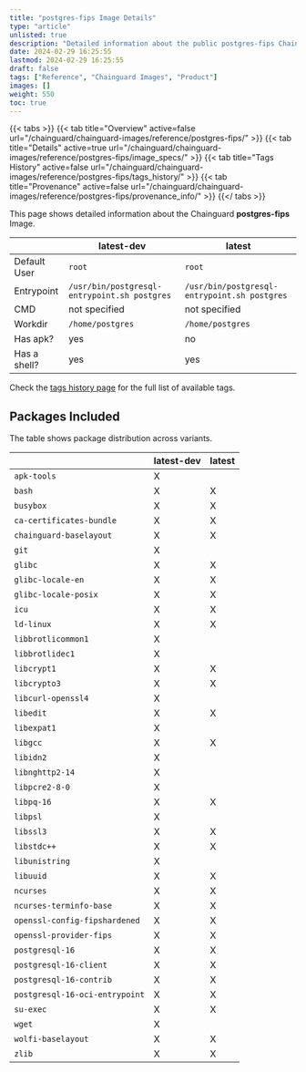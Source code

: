 ```yaml
---
title: "postgres-fips Image Details"
type: "article"
unlisted: true
description: "Detailed information about the public postgres-fips Chainguard Image."
date: 2024-02-29 16:25:55
lastmod: 2024-02-29 16:25:55
draft: false
tags: ["Reference", "Chainguard Images", "Product"]
images: []
weight: 550
toc: true
---
```


{{< tabs >}}
{{< tab title="Overview" active=false url="/chainguard/chainguard-images/reference/postgres-fips/" >}}
{{< tab title="Details" active=true url="/chainguard/chainguard-images/reference/postgres-fips/image_specs/" >}}
{{< tab title="Tags History" active=false url="/chainguard/chainguard-images/reference/postgres-fips/tags_history/" >}}
{{< tab title="Provenance" active=false url="/chainguard/chainguard-images/reference/postgres-fips/provenance_info/" >}}
{{</ tabs >}}

This page shows detailed information about the Chainguard **postgres-fips** Image.

|              | latest-dev                                   | latest                                       |
|--------------|----------------------------------------------|----------------------------------------------|
| Default User | `root`                                       | `root`                                       |
| Entrypoint   | `/usr/bin/postgresql-entrypoint.sh postgres` | `/usr/bin/postgresql-entrypoint.sh postgres` |
| CMD          | not specified                                | not specified                                |
| Workdir      | `/home/postgres`                             | `/home/postgres`                             |
| Has apk?     | yes                                          | no                                           |
| Has a shell? | yes                                          | yes                                          |

Check the [tags history page](/chainguard/chainguard-images/reference/postgres-fips/tags_history/) for the full list of available tags.

## Packages Included
The table shows package distribution across variants.

|                                | latest-dev | latest |
|--------------------------------|------------|--------|
| `apk-tools`                    | X          |        |
| `bash`                         | X          | X      |
| `busybox`                      | X          | X      |
| `ca-certificates-bundle`       | X          | X      |
| `chainguard-baselayout`        | X          | X      |
| `git`                          | X          |        |
| `glibc`                        | X          | X      |
| `glibc-locale-en`              | X          | X      |
| `glibc-locale-posix`           | X          | X      |
| `icu`                          | X          | X      |
| `ld-linux`                     | X          | X      |
| `libbrotlicommon1`             | X          |        |
| `libbrotlidec1`                | X          |        |
| `libcrypt1`                    | X          | X      |
| `libcrypto3`                   | X          | X      |
| `libcurl-openssl4`             | X          |        |
| `libedit`                      | X          | X      |
| `libexpat1`                    | X          |        |
| `libgcc`                       | X          | X      |
| `libidn2`                      | X          |        |
| `libnghttp2-14`                | X          |        |
| `libpcre2-8-0`                 | X          |        |
| `libpq-16`                     | X          | X      |
| `libpsl`                       | X          |        |
| `libssl3`                      | X          | X      |
| `libstdc++`                    | X          | X      |
| `libunistring`                 | X          |        |
| `libuuid`                      | X          | X      |
| `ncurses`                      | X          | X      |
| `ncurses-terminfo-base`        | X          | X      |
| `openssl-config-fipshardened`  | X          | X      |
| `openssl-provider-fips`        | X          | X      |
| `postgresql-16`                | X          | X      |
| `postgresql-16-client`         | X          | X      |
| `postgresql-16-contrib`        | X          | X      |
| `postgresql-16-oci-entrypoint` | X          | X      |
| `su-exec`                      | X          | X      |
| `wget`                         | X          |        |
| `wolfi-baselayout`             | X          | X      |
| `zlib`                         | X          | X      |

